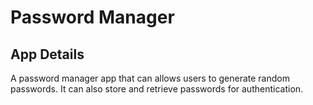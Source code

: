 # Password Manager

## App Details

A password manager app that can allows users to generate random passwords. It can also store and retrieve passwords for authentication.
